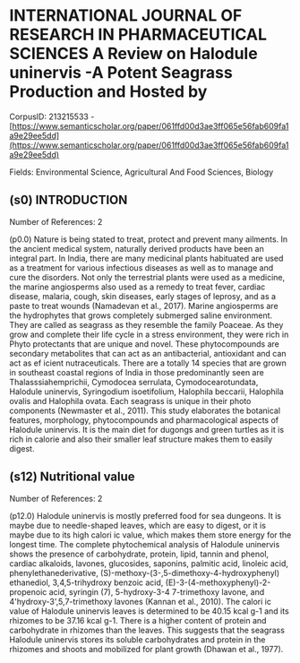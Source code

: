 # INTERNATIONAL JOURNAL OF RESEARCH IN PHARMACEUTICAL SCIENCES A Review on Halodule uninervis -A Potent Seagrass Production and Hosted by

CorpusID: 213215533 - [https://www.semanticscholar.org/paper/061ffd00d3ae3ff065e56fab609fa1a9e29ee5dd](https://www.semanticscholar.org/paper/061ffd00d3ae3ff065e56fab609fa1a9e29ee5dd)

Fields: Environmental Science, Agricultural And Food Sciences, Biology

## (s0) INTRODUCTION
Number of References: 2

(p0.0) Nature is being stated to treat, protect and prevent many ailments. In the ancient medical system, naturally derived products have been an integral part. In India, there are many medicinal plants habituated are used as a treatment for various infectious diseases as well as to manage and cure the disorders. Not only the terrestrial plants were used as a medicine, the marine angiosperms also used as a remedy to treat fever, cardiac disease, malaria, cough, skin diseases, early stages of leprosy, and as a paste to treat wounds (Namadevan et al., 2017). Marine angiosperms are the hydrophytes that grows completely submerged saline environment. They are called as seagrass as they resemble the family Poaceae. As they grow and complete their life cycle in a stress environment, they were rich in Phyto protectants that are unique and novel. These phytocompounds are secondary metabolites that can act as an antibacterial, antioxidant and can act as ef icient nutraceuticals. There are a totally 14 species that are grown in southeast coastal regions of India in those predominantly seen are Thalasssiahemprichii, Cymodocea serrulata, Cymodocearotundata, Halodule uninervis, Syringodium isoetifolium, Halophila beccarii, Halophila ovalis and Halophila ovata. Each seagrass is unique in their photo components (Newmaster et al., 2011). This study elaborates the botanical features, morphology, phytocompounds and pharmacological aspects of Halodule uninervis. It is the main diet for dugongs and green turtles as it is rich in calorie and also their smaller leaf structure makes them to easily digest.
## (s12) Nutritional value
Number of References: 2

(p12.0) Halodule uninervis is mostly preferred food for sea dungeons. It is maybe due to needle-shaped leaves, which are easy to digest, or it is maybe due to its high calori ic value, which makes them store energy for the longest time. The complete phytochemical analysis of Halodule uninervis shows the presence of carbohydrate, protein, lipid, tannin and phenol, cardiac alkaloids, lavones, glucosides, saponins, palmitic acid, linoleic acid, phenylethanederivative, (S)-methoxy-(3-,5-dimethoxy-4-hydroxyphenyl) ethanediol, 3,4,5-trihydroxy benzoic acid, (E)-3-(4-methoxyphenyl)-2-propenoic acid, syringin (7), 5-hydroxy-3-4 7-trimethoxy lavone, and 4'hydroxy-3',5,7-trimethoxy lavones (Kannan et al., 2010). The calori ic value of Halodule uninervis leaves is determined to be 40.15 kcal g-1 and its rhizomes to be 37.16 kcal g-1. There is a higher content of protein and carbohydrate in rhizomes than the leaves. This suggests that the seagrass Halodule uninervis stores its soluble carbohydrates and protein in the rhizomes and shoots and mobilized for plant growth (Dhawan et al., 1977).
